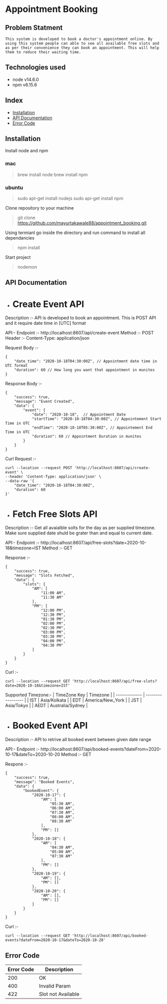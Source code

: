# Appointment Booking

## Problem Statment
    This system is developed to book a doctor's appointment online. By using this system people can able to see all available free slots and as per their convenience they can book an appointment. This will help them to reduce their waiting time.

## Technologies used
* node v14.6.0
* npm v6.15.6

## Index
* [Installation](#markdown-header-installation)
* [API Documentation](#markdown-header-api-documentation)
* [Error Code](#markdown-hearder-error-code)

## Installation
Install node and npm

### mac
> brew install node
> brew install npm

### ubuntu
> sudo apt-get install nodejs
> sudo api-get install npm

Clone repository to your machine
> git clone https://github.com/mayurtakawale88/appointment_booking.git

Using termianl go inside the directory and run command to install all dependancies
> npm install

Start project
> nodemon

## API Documentation
* # Create Event API
Description :- API is developed to book an appointment. This is POST API and it require date time in [UTC] format

API:-
        Endpoint :- http://localhost:8607/api/create-event
        Method :- POST
        Header :- Content-Type: application/json

Request Body :-
```
{
    "date_time": "2020-10-18T04:30:00Z", // Appointment date time in UTC format 
    "duration": 60 // How long you want that appointment in munites
}
```

Response Body :-
```
{
    "success": true,
    "message": "Event Created",
    "data": {
        "event": {
            "date": "2020-10-18",  // Appointment Date
            "startTime": "2020-10-18T04:30:00Z", // Appointement Start Time in UTC
            "endTime": "2020-10-18T05:30:00Z", // Appointement End Time in UTC
            "duration": 60 // Appointment Duration in munites
        }
    }
}
```

Curl Request :-
```
curl --location --request POST 'http://localhost:8607/api/create-event' \
--header 'Content-Type: application/json' \
--data-raw '{
    "date_time": "2020-10-18T04:30:00Z",
    "duration": 60
}'
```

* # Fetch Free Slots API
Description :- Get all avaialble solts for the day as per supplied timezone. Make sure supplied date shuld be grater than and equal to current date.

API:-
        Endpoint :- http://localhost:8607/api/free-slots?date=2020-10-18&timezone=IST
        Method :- GET

Response :- 
```
{
    "success": true,
    "message": "Slots Fetched",
    "data": {
        "slots": {
            "AM": [
                "11:00 AM",
                "11:30 AM"
            ],
            "PM": [
                "12:00 PM",
                "12:30 PM",
                "01:30 PM",
                "02:00 PM",
                "02:30 PM",
                "03:00 PM",
                "03:30 PM",
                "04:00 PM",
                "04:30 PM"
            ]
        }
    }
}
```

Curl :- 
```
curl --location --request GET 'http://localhost:8607/api/free-slots?date=2020-10-18&timezone=IST'
``` 

Supported Timezone:-
| TimeZone Key  |    Timezone       |
| ------------- | ----------------- |
|      IST      | Asia/Kolkata      |
|      EDT      | America/New_York  |
|      JST      | Asia/Tokyo        |
|      AEDT     | Australia/Sydney  |


* # Booked Event API
Description :- API to retrive all booked event between given date range

API:-
        Endpoint :- http://localhost:8607/api/booked-events?dateFrom=2020-10-17&dateTo=2020-10-20
        Method :- GET

Respone :-
```
{
    "success": true,
    "message": "Booked Events",
    "data": {
        "bookedEvent": {
            "2020-10-17": {
                "AM": [
                    "05:30 AM",
                    "06:00 AM",
                    "07:30 AM",
                    "08:00 AM",
                    "08:30 AM"
                ],
                "PM": []
            },
            "2020-10-18": {
                "AM": [
                    "04:30 AM",
                    "05:00 AM",
                    "07:30 AM"
                ],
                "PM": []
            },
            "2020-10-19": {
                "AM": [],
                "PM": []
            },
            "2020-10-20": {
                "AM": [],
                "PM": []
            }
        }
    }
}
```

Curl :-
```
curl --location --request GET 'http://localhost:8607/api/booked-events?dateFrom=2020-10-17&dateTo=2020-10-20'
```

## Error Code
| Error Code    |    Description            |
| ------------- | ------------------------- |
|      200      | OK                        |
|      400      | Invalid Param             |
|      422      | Slot not Available        |

